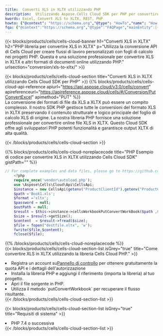 ```yaml
---
title:  Converti XLS in XLTX utilizzando PHP
description:  Utilizzando Aspose.Cells Cloud SDK per PHP per convertire un file in formato XLS in un file in formato XLTX.
kwords: Excel, Convert XLS to XLTX, REST, PHP
howto: {"@context": "https://schema.org","@type": "HowTo","name": "How to convert XLS to XLTX using the Cells Cloud PHP library.","description": "How to convert XLS to XLTX using the Cells Cloud PHP library.","image": {"@type": "ImageObject"},"url": "/php/conversion/xls-to-xltx/","step": [{ "@type": "HowToStep","name": "How to convert XLS to XLTX using the Cells Cloud PHP library. step 1", "image": {"@type": "ImageObject",},"url": "/php/conversion/xls-to-xltx/","text": "Register an account at <a href='https://dashboard.aspose.cloud/'>Dashboard</a> to get free API quota & authorization details",},{ "@type": "HowToStep","name": "How to convert XLS to XLTX using the Cells Cloud PHP library. step 1", "image": {"@type": "ImageObject",},"url": "/php/conversion/xls-to-xltx/","text": "Install PHP library and add the reference (import the library) to your project.",},{ "@type": "HowToStep","name": "How to convert XLS to XLTX using the Cells Cloud PHP library. step 1", "image": {"@type": "ImageObject",},"url": "/php/conversion/xls-to-xltx/","text": "Open the source file in PHP.",},{ "@type": "HowToStep","name": "How to convert XLS to XLTX using the Cells Cloud PHP library. step 1", "image": {"@type": "ImageObject",},"url": "/php/conversion/xls-to-xltx/","text": "Use the `putConvertWorkbook` method to retrieve the resulting stream.",}, ],"supply": {"@type": "HowToSupply","name": "document"},"tool": [{"@type": "HowToTool","name": "phpstorm, Visual Studio Code, Eclipse"},{"@type": "HowToTool","name": "Aspose Cells"}],"totalTime": "PT6M"}
fqa: {"@context":"https://schema.org","@type":"FAQPage","mainEntity":[{"@type":"Question","name":"Why convert file formats in C# using REST API?","acceptedAnswer":{"@type":"Answer","text":"Documents are encoded in many ways, and some files may be incompatible with the software you use. To open and read such files, just convert them to appropriate file formats.<br/><ol><li>Install .NET SDK and add the reference (import the library) to your project.</li><li>Open the source file in C# using REST API.</li><li>Call the PutConvertWorkbookRequest() method, passing an output filename with required extension.</li><li>Get the result of conversion as a separate file.</li></ol>"}},{"@type":"Question","name":"What file formats can I convert with your C# library?","acceptedAnswer":{"@type":"Answer","text":"We support a variety of file formats for conversion using .NET library, including XLSX, Excel, xls , PDF, CSV, HTML, Markdown, XML, PNG, JPG, TIFF, Json, TXT and many more."}},{"@type":"Question","name":"What is the maximum allowed file size for conversion using this .NET library?","acceptedAnswer":{"@type":"Answer","text":"There are no file size limits for format conversions using .NET library."}}]}
---
```

{{< blocks/products/cells/cells-cloud-banner h1="Converti XLS in XLTX" h2="PHP libreria per convertire XLS in XLTX" p="Utilizza la conversione API di Cells Cloud per creare flussi di lavoro personalizzati con fogli di calcolo nei progetti PHP. Questa è una soluzione professionale per convertire XLS in XLTX e altri formati di documenti online utilizzando PHP." urlsection="conversion/xls-to-xltx/" >}}

{{< blocks/products/cells/cells-cloud-section title="Converti XLS in XLTX utilizzando Cells Cloud SDK per PHP" >}}
{{% blocks/products/cells/cells-cloud-api-reference apiurl="https://api.aspose.cloud/v3.0/cells/convert" apireferenceurl="https://apireference.aspose.cloud/cells/#/Conversion/PutConvertExcel" apimethod="PUT" %}}
<br/>
La conversione dei formati di file da XLS a XLTX può essere un compito complesso. Il nostro SDK PHP gestisce tutte le conversioni del formato XLS in XLTX preservando il contenuto strutturale e logico principale del foglio di calcolo XLS di origine. La nostra libreria PHP fornisce una soluzione professionale per convertire online file XLS in XLTX. Questo Cloud SDK offre agli sviluppatori PHP potenti funzionalità e garantisce output XLTX di alta qualità.

{{< /blocks/products/cells/cells-cloud-section >}}

{{% blocks/products/cells/cells-cloud-noreplacecode title="PHP Esempio di codice per convertire XLS in XLTX utilizzando Cells Cloud SDK" gistPath="" %}}
 
```php
// For complete examples and data files, please go to https://github.com/aspose-cells-cloud/aspose-cells-cloud-php/
    <?php
    require_once('vendor\autoload.php');
    use \Aspose\Cells\Cloud\Api\CellsApi;
    $instance = new CellsApi(getenv("ProductClientId"),getenv("ProductClientSecret"));
    $path ='Book1.xls';    
    $format ='xltx';
    $password = null;
    $outPath = null;      
    $result = $this->instance->cellsWorkbookPutConvertWorkBook($path ,$format, $password,  $outPath);
    $size = $result->getSize();
    $content  = $result->fread($size);
    $file = fopen("destfile.xltx", 'w');
    fwrite($file,$content);
    fclose($file);
```
 
{{% /blocks/products/cells/cells-cloud-noreplacecode %}}
<br/>
{{< blocks/products/cells/cells-cloud-section-list isGrey="true" title="Come convertire XLS in XLTX utilizzando la libreria Cells Cloud PHP." >}}
<li> Registra un account su<a href="https://dashboard.aspose.cloud/">Pannello di controllo</a> per ottenere gratuitamente la quota API e i dettagli dell'autorizzazione</li>
<li>Installa la libreria PHP e aggiungi il riferimento (importa la libreria) al tuo progetto.</li>
<li>Apri il file sorgente in PHP.</li>
<li>Utilizza il metodo `putConvertWorkbook` per recuperare il flusso risultante.</li>
{{< /blocks/products/cells/cells-cloud-section-list >}}

{{< blocks/products/cells/cells-cloud-section-list isGrey="true" title="Requisiti di sistema" >}}
<li>PHP 7.4 o successiva</li>
{{< /blocks/products/cells/cells-cloud-section-list >}}
